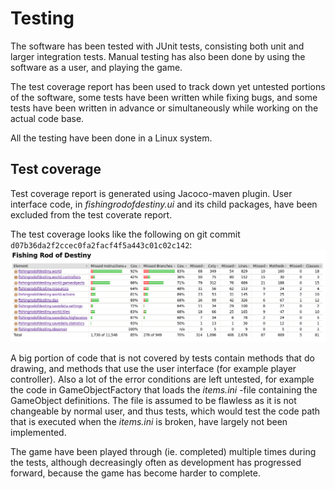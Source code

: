 # Testing

The software has been tested with JUnit tests, consisting both unit and larger integration tests. Manual testing has also been done by using the software as a user, and playing the game.

The test coverage report has been used to track down yet untested portions of the software, some tests have been written while fixing bugs, and some tests have been written in advance or simultaneously while working on the actual code base.

All the testing have been done in a Linux system.


## Test coverage

Test coverage report is generated using Jacoco-maven plugin. User interface code, in *fishingrodofdestiny.ui* and its child packages, have been excluded from the test coverate report.

The test coverage looks like the following on git commit `d07b36da2f2ccec0fa2facf4f5a443c01c02c142`:
<img src="test-coverage.png" alt="Test coverage" />

A big portion of code that is not covered by tests contain methods that do drawing, and methods that use the user interface (for example player controller). Also a lot of the error conditions are left untested, for example the code in GameObjectFactory that loads the *items.ini* -file containing the GameObject definitions. The file is assumed to be flawless as it is not changeable by normal user, and thus tests, which would test the code path that is executed when the *items.ini* is broken, have largely not been implemented.

The game have been played through (ie. completed) multiple times during the tests, although decreasingly often as development has progressed forward, because the game has become harder to complete.
